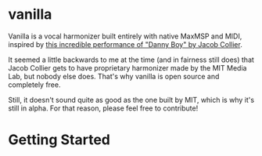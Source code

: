 # vanilla
Vanilla is a vocal harmonizer built entirely with native MaxMSP and MIDI, inspired by <a href="">this incredible performance of "Danny Boy" by Jacob Collier</a>.

It seemed a little backwards to me at the time (and in fairness still does) that Jacob Collier gets to have proprietary harmonizer made by the MIT Media Lab, but nobody else does. That's why vanilla is open source and completely free. 

Still, it doesn't sound quite as good as the one built by MIT, which is why it's still in alpha. For that reason, please feel free to contribute!
<br>
# Getting Started
